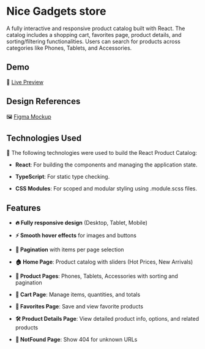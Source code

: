 # Nice Gadgets store

A fully interactive and responsive product catalog built with React. The catalog includes a shopping cart, favorites page, product details, and sorting/filtering functionalities. Users can search for products across categories like Phones, Tablets, and Accessories.

## Demo
🔗 [Live Preview](#)

## Design References
🖼 [Figma Mockup](https://www.figma.com/file/T5ttF21UnT6RRmCQQaZc6L/Phone-catalog-(V2)-Original)

## Technologies Used
📌 The following technologies were used to build the React Product Catalog:

- **React**: For building the components and managing the application state.

- **TypeScript**: For static type checking.

- **CSS Modules**: For scoped and modular styling using .module.scss files.

## Features

- **🔥 Fully responsive design** (Desktop, Tablet, Mobile)

- **⚡ Smooth hover effects** for images and buttons

- **🔄 Pagination** with items per page selection

- **🏠 Home Page**: Product catalog with sliders (Hot Prices, New Arrivals)

- **📱 Product Pages**: Phones, Tablets, Accessories with sorting and pagination

- **🛒 Cart Page**: Manage items, quantities, and totals

- **💖 Favorites Page**: Save and view favorite products

- **🛠 Product Details Page**: View detailed product info, options, and related products

- **📄 NotFound Page**: Show 404 for unknown URLs
